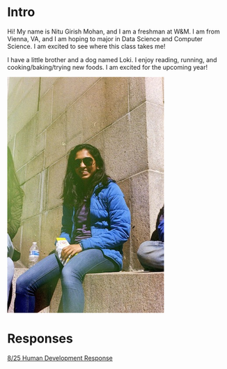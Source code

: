 # Intro

Hi! My name is Nitu Girish Mohan, and I am a freshman at W&M. I am from Vienna, VA, and I am hoping to major in Data Science and Computer Science. I am excited to see where this class takes me!

I have a little brother and a dog named Loki. I enjoy reading, running, and cooking/baking/trying new foods. I am excited for the upcoming year!

![](IMG_33445.JPG)

# Responses

[8/25 Human Development Response](Blumenstock.md)
